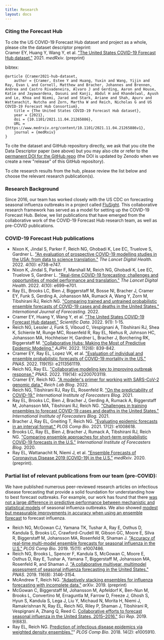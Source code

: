```yaml
---
title: Research
layout: docs
---
```


### Citing the Forecast Hub
To cite the US COVID-19 Forecast Hub dataset and project as a whole, please cite the dataset descriptor preprint:  
Cramer EY, Huang Y, Wang Y, et al. <a href="https://www.medrxiv.org/content/10.1101/2021.11.04.21265886v1" target="_blank"> "The United States COVID-19 Forecast Hub dataset."</a> 2021. _medRxiv_. (preprint)  
 
bibtex:
```
@article {Cramer2021-hub-dataset,
	author = {Cramer, Estee Y and Huang, Yuxin and Wang, Yijin and Ray, Evan L and Cornell, Matthew and Bracher, Johannes and Brennen, Andrea and Castro Rivadeneira, Alvaro J and Gerding, Aaron and House, Katie and Jayawardena, Dasuni and Kanji, Abdul H and Khandelwal, Ayush and Le, Khoa and Niemi, Jarad and Stark, Ariane and Shah, Apurv and Wattanachit, Nutcha and Zorn, Martha W and Reich, Nicholas G and US COVID-19 Forecast Hub Consortium},
	title = {The United States COVID-19 Forecast Hub dataset},
	year = {2021},
	doi = {10.1101/2021.11.04.21265886},
	URL = {https://www.medrxiv.org/content/10.1101/2021.11.04.21265886v1},
	journal = {medRxiv}
}
```
  
To cite the dataset and GitHub repository directly, we ask that you cite the Data Descriptor paper (see above) but you may also cite or refer to the <a href="https://zenodo.org/badge/latestdoi/254453761" target="_blank">permanent DOI for the GitHub repo</a> (the DOI is updated by Zenodo when we create a new "release" of this GitHub repository).  

To cite research results from the hub, please review the list below and choose the relevant research publication(s).  

### Research Background
Since 2016, our team has worked closely with the US CDC on forecasting seasonal influenza outbreaks in a project called <a href="https://www.cdc.gov/flu/weekly/flusight/index.html" target="_blank">FluSight</a>. This collaborative research framework has served as a model for setting up the COVID-19 Forecast Hub. Below, we list publications that have emerged from the collaborative work of the COVID-19 Forecast Hub research team, as well as pre-COVID publications.

### COVID-19 Forecast Hub publications
 -  Nixon K, Jindal S, Parker F, Reich NG, Ghobadi K, Lee EC, Truelove S, Gardner L. <a href="https://www.thelancet.com/journals/landig/article/PIIS2589-7500(22)00148-0/fulltext" target="_blank"> "An evaluation of prospective COVID-19 modelling studies in the USA: from data to science translation."</a> _The Lancet Digital Health_. 2022. 4(10): e738-e747.  
 -  Nixon K, Jindal S, Parker F, Marshall M, Reich NG, Ghobadi K, Lee EC, Truelove S, Gardner L. <a href="https://www.thelancet.com/journals/landig/article/PIIS2589-7500(22)00167-4/fulltext" target="_blank"> "Real-time COVID-19 forecasting: challenges and opportunities of model performance and translation."</a> _The Lancet Digital Health_. 2022. 4(10): e699–e701.  
 -  Ray EL, Brooks LC, Bien J, Biggerstaff M, Bosse NI, Bracher J, Cramer EY, Funk S, Gerding A, Johansson MA, Rumack A, Wang Y, Zorn M, Tibshirani RJ, Reich NG. <a href="https://www.sciencedirect.com/science/article/pii/S0169207022000966" target="_blank"> "Comparing trained and untrained probabilistic ensemble forecasts of COVID-19 cases and deaths in the United States."</a> _International Journal of Forecasting_. 2022.  
 -  Cramer EY, Huang Y, Wang Y, et al. <a href="https://doi.org/10.1038/s41597-022-01517-w" target="_blank"> "The United States COVID-19 Forecast Hub dataset."</a> _Scientific Data_. 2022. 9(1): 1-15.  
 -  Reich NG, Lessler J, Funk S, Viboud C, Vespignani A, Tibshirani RJ, Shea K, Schienle M, Runge MC, Rosenfeld R, Ray EL, Niehus R, Johnson HC, Johansson MA, Hochheiser H, Gardner L, Bracher J, Borchering RK, Biggerstaff M. <a href="https://ajph.aphapublications.org/doi/abs/10.2105/AJPH.2022.306831" target="_blank"> "Collaborative Hubs: Making the Most of Predictive Epidemic Modeling."</a> _AJPH_. 2022. 112(6): 839-842.  
 -  Cramer EY, Ray EL, Lopez VK, et al. <a href="https://www.pnas.org/doi/10.1073/pnas.2113561119" target="_blank"> "Evaluation of individual and ensemble probabilistic forecasts of COVID-19 mortality in the US."</a> _PNAS_. 2022. 119(15): e2113561119.  
 -  Reich NG, Ray EL. <a href="https://www.pnas.org/doi/full/10.1073/pnas.2200703119" target="_blank"> "Collaborative modeling key to improving outbreak response."</a> _PNAS_. 2022. 119(14): e2200703119.  
 -  Cramer EY, Reich NG.  <a href="https://reichlab.io/2022/02/15/genbank-data.html" target="_blank"> "A modeler's primer for working with SARS-CoV-2 genomic data."</a> _Reich Lab Blog_. 2022. 
 -  Reich NG, Tibshirani RJ, Ray EL, Rosenfeld R. <a href="https://forecasters.org/blog/2021/09/28/on-the-predictability-of-covid-19/" target="_blank"> "On the predictability of COVID-19."</a> _International Institute of Forecasters Blog_. 2021.  
 -  Ray EL, Brooks LC, Bien J, Bracher J, Gerding A, Rumack A, Biggerstaff M, Johansson MA, Tibshirani RJ, Reich NG. <a href="https://forecasters.org/blog/2021/04/09/challenges-in-training-ensembles-to-forecast-covid-19-cases-and-deaths-in-the-united-states/" target="_blank">"Challenges in training ensembles to forecast COVID-19 cases and deaths in the United States."</a> _International Institute of Forecasters Blog_. 2021.  
 -  Bracher J, Ray EL, Gneiting T, Reich NG. <a href="https://journals.plos.org/ploscompbiol/article?id=10.1371/journal.pcbi.1008618" target="_blank">"Evaluating epidemic forecasts in an interval format."</a> _PLOS Comp Bio_. 2021. 17(2): e1008618.
 - Brooks LC, Ray EL, Bien J, Bracher J, Rumack A, Tibshirani RJ, Reich NG. <a href="https://forecasters.org/blog/2020/10/28/comparing-ensemble-approaches-for-short-term-probabilistic-covid-19-forecasts-in-the-u-s/" target="_blank">"Comparing ensemble approaches for short-term probabilistic COVID-19 forecasts in the U.S."</a> _International Institute of Forecasters Blog_. 2020.  
 -  Ray EL, Wattanachit N, Niemi J, et al. <a href="https://www.medrxiv.org/content/10.1101/2020.08.19.20177493v1" target="_blank"> "Ensemble Forecasts of Coronavirus Disease 2019 (COVID-19) in the U.S."</a> _medRxiv_. 2020. (preprint). 


### Partial list of relevant publications from our team (pre-COVID):
We have published numerous peer-reviewed research articles on infectious disease forecasting that provide a solid foundation for understanding how to best forecast outbreaks. For example, our work has found that there <a href="https://www.pnas.org/lookup/doi/10.1073/pnas.1812594116" target="_blank">was not a large difference in predictive performance between mechanistic and statistical models</a> of seasonal influenza outbreaks. We also showed <a href="https://journals.plos.org/ploscompbiol/article?id=10.1371/journal.pcbi.1007486" target="_blank">modest but measurable improvements in accuracy when using an ensemble forecast</a> to forecast influenza.

 - Reich NG, McGowan CJ, Yamana TK, Tushar A, Ray E, Osthus D, Kandula S, Brooks LC, Crawford-Crudell W, Gibson GC, Moore E, Silva R, Biggerstaff M, Johansson MA, Rosenfeld R, Shaman J. <a href="https://doi.org/10.1371/journal.pcbi.1007486" target="_blank">"Accuracy of real-time multi-model ensemble forecasts for seasonal influenza in the U.S."</a> _PLOS Comp Bio_. 2019. 15(11): e1007486.  
 - Reich NG, Brooks L, Spencer F, Kandula S, McGowan C, Moore E, Osthus D, Ray E, Tushar A, Yamana T, Biggerstaff M, Johansson MA, Rosenfeld R, and Shaman J. <a href="https://doi.org/10.1073/pnas.1812594116" target="_blank">"A collaborative multiyear, multimodel assessment of seasonal influenza forecasting in the United States."</a> _PNAS_. 2019. 116(8): 3146-3154.  
 - McAndrew T, Reich NG. <a href="https://arxiv.org/abs/1908.01675" target="_blank">"Adaptively stacking ensembles for influenza forecasting with incomplete data."</a> _arXiv_. 2019. (preprint)  
 - McGowan C, Biggerstaff M, Johansson M, Apfeldorf K, Ben-Nun M, Brooks L, Convertino M, Erraguntla M, Farrow D, Freeze J, Ghosh S, Hyun S, Kandula S, Lega J, Liu Y, Michaud N, Morita H, Niemi J, Ramakrishnan N, Ray EL, Reich NG, Riley P, Shaman J, Tibshirani R, Vespignani A, Zhang Q, Reed C. <a href="https://doi.org/10.1038/s41598-018-36361-9" target="_blank">Collaborative efforts to forecast seasonal influenza in the United States, 2015–2016."</a> _Sci Rep_. 2019. 9(683).  
 - Ray EL, Reich NG. <a href="https://doi.org/10.1371/journal.pcbi.1005910" target="_blank">Prediction of infectious disease epidemics via weighted density ensembles."</a>" _PLOS Comp Bio_. 2018. 14(2): e1005910.  
